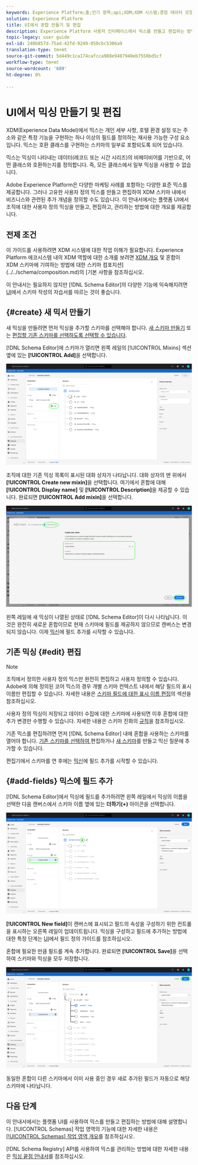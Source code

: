 ```yaml
---
keywords: Experience Platform;홈;인기 항목;api;XDM;XDM 시스템;경험 데이터 모델;ui;작업 영역;mixin;mixin
solution: Experience Platform
title: UI에서 혼합 만들기 및 편집
description: Experience Platform 사용자 인터페이스에서 믹스를 만들고 편집하는 방법을 알아봅니다.
topic-legacy: user guide
exl-id: 240b857d-75ad-42fd-9249-050cbc5306a9
translation-type: tm+mt
source-git-commit: 5d449c1ca174cafcca988e9487940eb7550bd5cf
workflow-type: tm+mt
source-wordcount: '689'
ht-degree: 0%

---
```


# UI에서 믹싱 만들기 및 편집

XDM(Experience Data Model)에서 믹스는 개인 세부 사항, 호텔 환경 설정 또는 주소와 같은 특정 기능을 구현하는 하나 이상의 필드를 정의하는 재사용 가능한 구성 요소입니다. 믹스는 호환 클래스를 구현하는 스키마의 일부로 포함되도록 되어 있습니다.

믹스는 믹싱이 나타내는 데이터(레코드 또는 시간 시리즈)의 비헤이비어를 기반으로, 어떤 클래스와 호환하는지를 정의합니다. 즉, 모든 클래스에서 일부 믹싱을 사용할 수 없습니다.

Adobe Experience Platform은 다양한 마케팅 사례를 포함하는 다양한 표준 믹스를 제공합니다. 그러나 고유한 사용자 정의 믹스를 만들고 편집하여 XDM 스키마 내에서 비즈니스와 관련된 추가 개념을 정의할 수도 있습니다. 이 안내서에서는 플랫폼 UI에서 조직에 대한 사용자 정의 믹싱을 만들고, 편집하고, 관리하는 방법에 대한 개요를 제공합니다.

## 전제 조건

이 가이드를 사용하려면 XDM 시스템에 대한 작업 이해가 필요합니다. Experience Platform 에코시스템 내의 XDM 역할에 대한 소개를 보려면 [XDM 개요](../../home.md) 및 혼합이 XDM 스키마에 기여하는 방법에 대한 스키마 컴포지션](../../schema/composition.md)의 [기본 사항을 참조하십시오.

이 안내서는 필요하지 않지만 [!DNL Schema Editor]의 다양한 기능에 익숙해지려면 [UI](../../tutorials/create-schema-ui.md)에서 스키마 작성의 자습서를 따르는 것이 좋습니다.

## {#create} 새 믹서 만들기

새 믹싱을 만들려면 먼저 믹싱을 추가할 스키마를 선택해야 합니다. [새 스키마 만들기](./schemas.md#create) 또는 [편집할 기존 스키마를 선택하도록 선택할 수 있습니다](./schemas.md#edit).

[!DNL Schema Editor]에 스키마가 열리면 왼쪽 레일의 [!UICONTROL Mixins] 섹션 옆에 있는 **[!UICONTROL Add]**&#x200B;을 선택합니다.

![](../../images/ui/resources/mixins/add-mixin-button.png)

조직에 대한 기존 믹싱 목록이 표시된 대화 상자가 나타납니다. 대화 상자의 맨 위에서 **[!UICONTROL Create new mixin]**&#x200B;을 선택합니다. 여기에서 혼합에 대해 **[!UICONTROL Display name]** 및 **[!UICONTROL Description]**&#x200B;을 제공할 수 있습니다. 완료되면 **[!UICONTROL Add mixin]**&#x200B;을 선택합니다.

![](../../images/ui/resources/mixins/create-mixin.png)

왼쪽 레일에 새 믹싱이 나열된 상태로 [!DNL Schema Editor]이 다시 나타납니다. 이것은 완전히 새로운 혼합이므로 현재 스키마에 필드를 제공하지 않으므로 캔버스는 변경되지 않습니다. 이제 [믹신](#add-fields)에 필드 추가를 시작할 수 있습니다.

## 기존 믹싱 {#edit} 편집

>[!NOTE]
>
>조직에서 정의한 사용자 정의 믹스만 완전히 편집하고 사용자 정의할 수 있습니다. Adobe에 의해 정의된 코어 믹스의 경우 개별 스키마 컨텍스트 내에서 해당 필드의 표시 이름만 편집할 수 있습니다. 자세한 내용은 [스키마 필드에 대한 표시 이름 편집](./schemas.md#display-names)의 섹션을 참조하십시오.
>
>사용자 정의 믹싱이 저장되고 데이터 수집에 대한 스키마에 사용되면 이후 혼합에 대한 추가 변경만 수행할 수 있습니다. 자세한 내용은 스키마 진화의 [규칙](../../schema/composition.md#evolution)을 참조하십시오.

기존 믹스를 편집하려면 먼저 [!DNL Schema Editor] 내에 혼합을 사용하는 스키마를 열어야 합니다. [기존 스키마를 선택하여 ](./schemas.md#edit)편집하거나 [새 스키마](./schemas.md#create)를 만들고 믹신 질문에 추가할 수 있습니다.

편집기에서 스키마를 연 후에는 [믹신](#add-fields)에 필드 추가를 시작할 수 있습니다.

## {#add-fields} 믹스에 필드 추가

[!DNL Schema Editor]에서 믹싱에 필드를 추가하려면 왼쪽 레일에서 믹싱의 이름을 선택한 다음 캔버스에서 스키마 이름 옆에 있는 **더하기(+)** 아이콘을 선택합니다.

![](../../images/ui/resources/mixins/add-field-button.png)

**[!UICONTROL New field]**&#x200B;이 캔버스에 표시되고 필드의 속성을 구성하기 위한 컨트롤을 표시하는 오른쪽 레일이 업데이트됩니다. 믹싱을 구성하고 필드에 추가하는 방법에 대한 특정 단계는 [UI](../fields/overview.md#define)에서 필드 정의 가이드를 참조하십시오.

혼합에 필요한 만큼 필드를 계속 추가합니다. 완료되면 **[!UICONTROL Save]**&#x200B;을 선택하여 스키마와 믹싱을 모두 저장합니다.

![](../../images/ui/resources/mixins/complete-mixin.png)

동일한 혼합이 다른 스키마에서 이미 사용 중인 경우 새로 추가된 필드가 자동으로 해당 스키마에 나타납니다.

## 다음 단계

이 안내서에서는 플랫폼 UI를 사용하여 믹스를 만들고 편집하는 방법에 대해 설명합니다. [!UICONTROL Schemas] 작업 영역의 기능에 대한 자세한 내용은 [[!UICONTROL Schemas] 작업 영역 개요](../overview.md)를 참조하십시오.

[!DNL Schema Registry] API를 사용하여 믹스를 관리하는 방법에 대한 자세한 내용은 [믹싱 끝점 안내서](../../api/mixins.md)를 참조하십시오.
